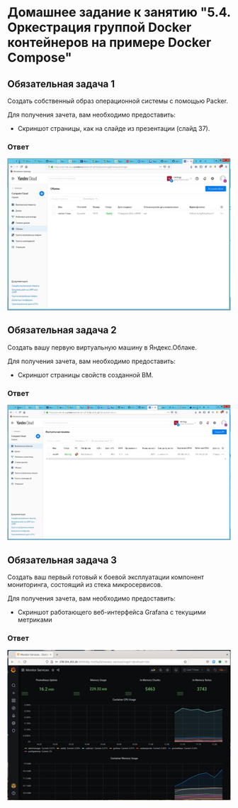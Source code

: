 # Домашнее задание к занятию "5.4. Оркестрация группой Docker контейнеров на примере Docker Compose"


## Обязательная задача 1
Создать собственный образ операционной системы с помощью Packer.

Для получения зачета, вам необходимо предоставить:

- Скриншот страницы, как на слайде из презентации (слайд 37).
### Ответ

<img src="./541_image.jpg" alt="">

## Обязательная задача 2
Создать вашу первую виртуальную машину в Яндекс.Облаке.

Для получения зачета, вам необходимо предоставить:

- Скриншот страницы свойств созданной ВМ.
### Ответ
<img src="./542_vm.jpg" alt="">

## Обязательная задача 3
Создать ваш первый готовый к боевой эксплуатации компонент мониторинга, состоящий из стека микросервисов.

Для получения зачета, вам необходимо предоставить:

- Скриншот работающего веб-интерфейса Grafana с текущими метриками
### Ответ
<img src="./543_mon.jpg" alt="">